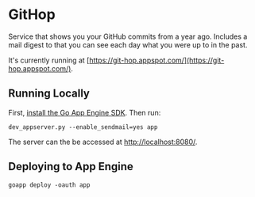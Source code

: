 # GitHop

Service that shows you your GitHub commits from a year ago. Includes a mail digest to that you can see each day what you were up to in the past.

It's currently running at [https://git-hop.appspot.com/](https://git-hop.appspot.com/).

## Running Locally

First, [install the Go App Engine SDK](https://developers.google.com/appengine/downloads#Google_App_Engine_SDK_for_Go). Then run:

```
dev_appserver.py --enable_sendmail=yes app
```

The server can the be accessed at [http://localhost:8080/](http://localhost:8080/).

## Deploying to App Engine

```
goapp deploy -oauth app
```
